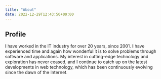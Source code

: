 ```yaml
---
title: "About"
date: 2022-12-29T12:43:50+09:00
---
```

## Profile

I have worked in the IT industry for over 20 years, since 2001. I have experienced time and again how wonderful it is to solve problems through software and applications. My interest in cutting-edge technology and exploration has never ceased, and I continue to catch up on the latest developments in web technology, which has been continuously evolving since the dawn of the Internet.
